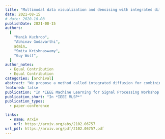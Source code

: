 ```yaml
---
title: "Multimodal data visualization and denoising with integrated diffusion"
date: 2021-08-15
# date: 2020-10-08
publishDate: 2021-08-15
authors:
  [
    "Manik Kuchroo",
    "Abhinav Godavarthi",
    admin,
    "Smita Krishnaswamy",
    "Guy Wolf",
  ]
author_notes:
  - Equal Contribution
  - Equal Contribution
categories: [archival]
abstract: "We propose a method called integrated diffusion for combining multimodal data, gathered via different sensors on the same system, to create a integrated data diffusion operator. As real world data suffers from both local and global noise, we introduce mechanisms to optimally calculate a diffusion operator that reflects the combined information in data by maintaining low frequency eigenvectors of each modality both globally and locally. We show the utility of this integrated operator in denoising and visualizing multimodal toy data as well as multi-omic data generated from blood cells, measuring both gene expression and chromatin accessibility. Our approach better visualizes the geometry of the integrated data and captures known cross-modality associations. More generally, integrated diffusion is broadly applicable to multimodal datasets generated by noisy sensors collected in a variety of fields."
featured: false
publication: "In *IEEE Machine Learning for Signal Processing Workshop 2021*"
publication_short: "In *IEEE MLSP*"
publication_types:
  - paper-conference

links:
  - name: Arxiv
    url: https://arxiv.org/abs/2102.06757
url_pdf: https://arxiv.org/pdf/2102.06757.pdf
---
```

